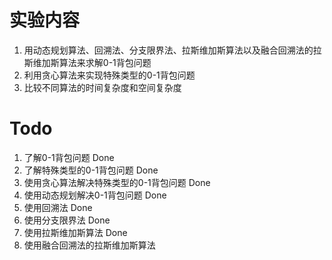 # 实验内容
1. 用动态规划算法、回溯法、分支限界法、拉斯维加斯算法以及融合回溯法的拉斯维加斯算法来求解0-1背包问题
2. 利用贪心算法来实现特殊类型的0-1背包问题
3. 比较不同算法的时间复杂度和空间复杂度

# Todo
1. 了解0-1背包问题 Done
2. 了解特殊类型的0-1背包问题 Done
3. 使用贪心算法解决特殊类型的0-1背包问题 Done
4. 使用动态规划解决0-1背包问题  Done
5. 使用回溯法 Done
6. 使用分支限界法 Done
7. 使用拉斯维加斯算法 Done
8. 使用融合回溯法的拉斯维加斯算法
